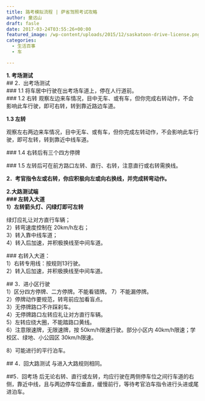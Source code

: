 ```yaml
---
title: 路考模拟流程 | 萨省驾照考试攻略
author: 童远山
draft: fasle
date: 2017-03-24T03:55:26+00:00
featured_image: /wp-content/uploads/2015/12/saskatoon-drive-license.png
categories:
  - 生活百事
  - 车

---
```

<p class="p1">
  <span class="s1"><b>1. 考场测试</b></span><span class="s1"><br /> ## 2．出考场测试<br /> ### 1.1 将车居中行驶在出考场车道上，停在人行道前。<br /> ### 1.2 右转 观察左边来车情况，目中无车、或有车，但你完成右转动作，不会影响此车行驶，即可右转，转到靠近路边车道。<br /> </span>
</p>

<p class="p3">
  <span class="s1"><b>1.3 左转</b></span>
</p>

<p class="p2">
  <span class="s1">观察左右两边来车情况，目中无车、或有车，但你完成左转动作，不会影响此车行驶，即可左转，转到靠近中线车道。</span>
</p>

\### 1.4 右转后有三个四方停牌

\### 1.5 左转后可在前方路口左转、直行、右转，注意直行或右转需换线。

<p class="p3">
  <span class="s1"><b>2．考官指令左或右转，你应积极向左或向右换线，并完成转弯动作。</b></span>
</p>

<p class="p1">
  <span class="s1"><b>2.大路测试端<br /> ### 左转入大道<br /> 1）左转箭头灯、闪绿灯即可左转</b></span>
</p>

<p class="p2">
  <span class="s1">绿灯应礼让对方直行车辆；<br /> 2）转弯速度控制在 20km/h左右；<br /> 3）转入靠中线车道；<br /> 4）转入后加速，并积极换线至中间车道。</span>
</p>

\### 右转入大道：  
1）右转专用线：按规则13行驶。  
2）转入后加速，并积极换线至中间车道。

\## 3．进小区行驶  
1）区分四方停牌、二方停牌。不能看错牌。 7）不能漏停牌。  
2）停牌动作要规范，转弯前应加看盲点。  
3）无停牌路口不许踩刹车。  
4）无停牌路口左转应礼让对方直行车辆。  
5）左转应绕大圈，不能踏路口黄线。  
6）注意限速牌，无限速牌，按 50km/h限速行驶。部分小区内 40km/h限速；学校区、绿地、小公园区 30km/h限速。

8）可能进行的平行泊车。

\## 4．回大路测试 与进入大路规则相同。

##5．回考场 后无论右转、直行或左转，均应行驶在两侧停车位之间行车道的右侧，靠近中线，且与两边停车位垂直，缓慢前行，等待考官泊车指令进行头进或尾进泊车。
